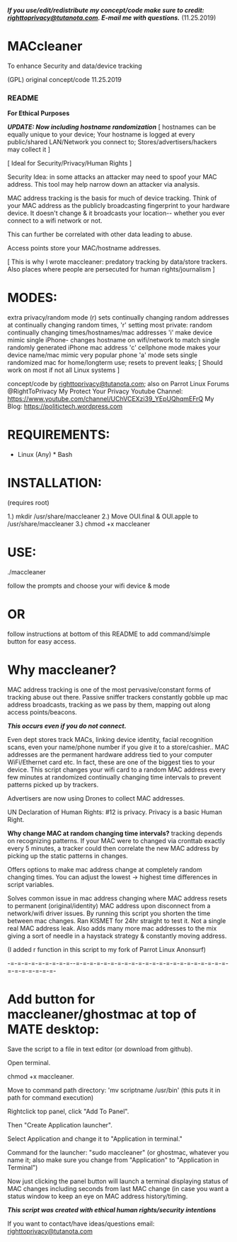 ***If you use/edit/redistribute my concept/code make sure to credit:
righttoprivacy@tutanota.com. E-mail me with questions.*** (11.25.2019)

# MACcleaner

To enhance Security 
and data/device tracking

(GPL) original concept/code 11.25.2019

### README ###

**For Ethical Purposes**

***UPDATE: Now including hostname randomization***
[ hostnames can be equally unique to your device; 
Your hostname is logged at every public/shared LAN/Network 
you connect to; Stores/advertisers/hackers may collect it ]

[ Ideal for Security/Privacy/Human Rights ] 

Security Idea: in some attacks an attacker may need to spoof your
MAC address. This tool may help narrow down an attacker via analysis.

MAC address tracking is the basis for much of device tracking.
Think of your MAC address as the publicly broadcasting fingerprint to your 
hardware device. It doesn't change & it broadcasts your location-- whether 
you ever connect to a wifi network or not.

This can further be correlated with other data leading to abuse.

Access points store your MAC/hostname addresses.

[ This is why I wrote maccleaner: predatory tracking by data/store trackers. Also
places where people are persecuted for human rights/journalism ]

# MODES:

 extra privacy/random mode (r) sets continually changing 
 random addresses at continually changing random times,
 'r' setting most private: random continually changing times/hostnames/mac addresses
 'i' make device mimic single iPhone- changes hostname on wifi/network to match single randomly generated iPhone mac address
 'c' cellphone mode makes your device name/mac mimic very popular phone
 'a' mode sets single randomized mac for home/longterm use; resets to prevent leaks;
  [ Should work on most if not all Linux systems ]

concept/code by righttoprivacy@tutanota.com; also on Parrot Linux Forums @RightToPrivacy
My Protect Your Privacy Youtube Channel: https://www.youtube.com/channel/UChVCEXzi39_YEpUQhqmEFrQ
My Blog: https://politictech.wordpress.com
 
# REQUIREMENTS:

* Linux (Any) * Bash

# INSTALLATION: 
(requires root)

1.) mkdir /usr/share/maccleaner
2.) Move OUI.final & OUI.apple to /usr/share/maccleaner
3.) chmod +x maccleaner

# USE:

./maccleaner

follow the prompts and choose your wifi device & mode

# OR

follow instructions at bottom of this README to add command/simple 
button for easy access.

# Why maccleaner?

MAC address tracking is one of the most pervasive/constant forms 
of tracking abuse out there. Passive sniffer trackers constantly 
gobble up mac address broadcasts, tracking as we pass 
by them, mapping out along access points/beacons.  

***This occurs even if you do not connect.***

Even dept stores track MACs, linking device identity, facial recognition
scans, even your name/phone number if you give it to a store/cashier.. 
MAC addresses are the permanent hardware address tied to your computer 
WiFi/Ethernet card etc. In fact, these are one of the biggest ties to your 
device. This script changes your wifi card to a random 
MAC address every few minutes at randomized continually changing time 
intervals to prevent patterns picked up by trackers. 

Advertisers are now using Drones to collect MAC addresses.

UN Declaration of Human Rights: #12 is privacy. Privacy is a basic
Human Right.

**Why change MAC at random changing time intervals?** tracking depends 
on recognizing patterns. If your MAC were to changed via cronttab exactly 
every 5 minutes, a tracker could then correlate the new MAC address by 
picking up the static patterns in changes.

Offers options to make mac address change at completely random 
changing times. You can adjust the lowest -> highest time differences in script variables.

Solves common issue in mac address changing where MAC address resets to permanent
(original/identity) MAC address upon disconnect from a network/wifi driver
issues. By running this script you shorten the time between mac changes. Ran
KISMET for 24hr straight to test it. Not a single real MAC address leak. Also
adds many more mac addresses to the mix giving a sort of needle in a haystack 
strategy & constantly moving address.

(I added r function in this script to my fork of Parrot Linux Anonsurf)

-=-=-=-=-=-=-=-=-=--=-=-=-=-=-=-=-=-=-=-=-=-=-=-=-=-=-=-=-=-=-=-=-=-=-=-=-=-=-

# Add button for maccleaner/ghostmac at top of MATE desktop:

Save the script to a file in text editor (or download from github).

Open terminal.

chmod +x maccleaner. 

Move to command path directory:
'mv scriptname /usr/bin' (this puts it in path for command execution)

Rightclick top panel, click "Add To Panel". 

Then "Create Application launcher". 

Select Application and change it to "Application in terminal." 

Command for the launcher: "sudo maccleaner" (or ghostmac, whatever
you name it; also make sure you change from "Application" to 
"Application in Terminal")

Now just clicking the panel button will launch a terminal displaying status
of MAC changes including seconds from last MAC change (in case
you want a status window to keep an eye on MAC address history/timing.

***This script was created with ethical human rights/security intentions*** 

If you want to contact/have ideas/questions email: righttoprivacy@tutanota.com


